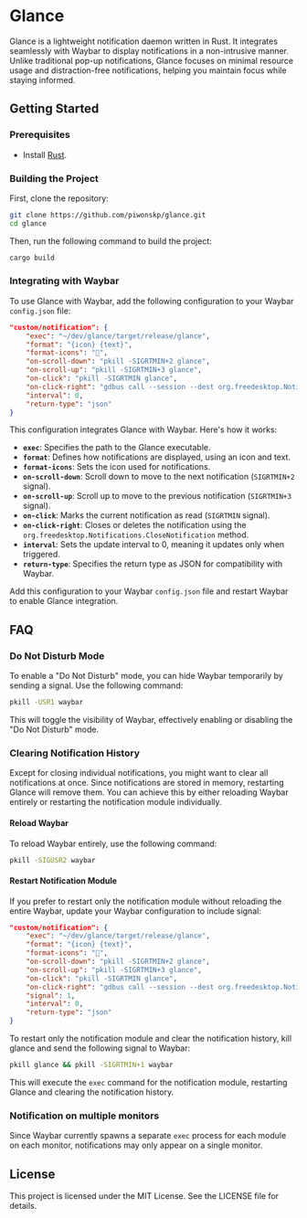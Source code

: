# Glance
Glance is a lightweight notification daemon written in Rust. It integrates seamlessly with Waybar to display notifications in a non-intrusive manner. Unlike traditional pop-up notifications, Glance focuses on minimal resource usage and distraction-free notifications, helping you maintain focus while staying informed.

## Getting Started

### Prerequisites

- Install [Rust](https://www.rust-lang.org/tools/install).

### Building the Project

First, clone the repository:

```bash
git clone https://github.com/piwonskp/glance.git
cd glance
```

Then, run the following command to build the project:

```bash
cargo build
```

### Integrating with Waybar

To use Glance with Waybar, add the following configuration to your Waybar `config.json` file:

```json
"custom/notification": {
    "exec": "~/dev/glance/target/release/glance",
    "format": "{icon} {text}",
    "format-icons": "",
    "on-scroll-down": "pkill -SIGRTMIN+2 glance",
    "on-scroll-up": "pkill -SIGRTMIN+3 glance",
    "on-click": "pkill -SIGRTMIN glance",
    "on-click-right": "gdbus call --session --dest org.freedesktop.Notifications --object-path /org/freedesktop/Notifications --method org.freedesktop.Notifications.CloseNotification 0",
    "interval": 0,
    "return-type": "json"
}
```

This configuration integrates Glance with Waybar. Here's how it works:

- **`exec`**: Specifies the path to the Glance executable.
- **`format`**: Defines how notifications are displayed, using an icon and text.
- **`format-icons`**: Sets the icon used for notifications.
- **`on-scroll-down`**: Scroll down to move to the next notification (`SIGRTMIN+2` signal).
- **`on-scroll-up`**: Scroll up to move to the previous notification (`SIGRTMIN+3` signal).
- **`on-click`**: Marks the current notification as read (`SIGRTMIN` signal).
- **`on-click-right`**: Closes or deletes the notification using the `org.freedesktop.Notifications.CloseNotification` method.
- **`interval`**: Sets the update interval to 0, meaning it updates only when triggered.
- **`return-type`**: Specifies the return type as JSON for compatibility with Waybar.

Add this configuration to your Waybar `config.json` file and restart Waybar to enable Glance integration.

## FAQ

### Do Not Disturb Mode

To enable a "Do Not Disturb" mode, you can hide Waybar temporarily by sending a signal. Use the following command:

```bash
pkill -USR1 waybar
```

This will toggle the visibility of Waybar, effectively enabling or disabling the "Do Not Disturb" mode.

### Clearing Notification History
Except for closing individual notifications, you might want to clear all notifications at once. Since notifications are stored in memory, restarting Glance will remove them. You can achieve this by either reloading Waybar entirely or restarting the notification module individually.

#### Reload Waybar
To reload Waybar entirely, use the following command:

```bash
pkill -SIGUSR2 waybar
```

#### Restart Notification Module
If you prefer to restart only the notification module without reloading the entire Waybar, update your Waybar configuration to include signal:

```json
"custom/notification": {
    "exec": "~/dev/glance/target/release/glance",
    "format": "{icon} {text}",
    "format-icons": "",
    "on-scroll-down": "pkill -SIGRTMIN+2 glance",
    "on-scroll-up": "pkill -SIGRTMIN+3 glance",
    "on-click": "pkill -SIGRTMIN glance",
    "on-click-right": "gdbus call --session --dest org.freedesktop.Notifications --object-path /org/freedesktop/Notifications --method org.freedesktop.Notifications.CloseNotification 0",
    "signal": 1,
    "interval": 0,
    "return-type": "json"
}
```

To restart only the notification module and clear the notification history, kill glance and send the following signal to Waybar:

```bash
pkill glance && pkill -SIGRTMIN+1 waybar
```

This will execute the `exec` command for the notification module, restarting Glance and clearing the notification history.

### Notification on multiple monitors
Since Waybar currently spawns a separate `exec` process for each module on each monitor, notifications may only appear on a single monitor.


## License

This project is licensed under the MIT License. See the LICENSE file for details.